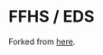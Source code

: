 # FFHS / EDS
Forked from [here](https://github.com/mikhailklassen/Mining-the-Social-Web-3rd-Edition).
